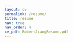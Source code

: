 ```yaml
---
layout: cv
permalink: /resume/
title: resume
nav: true
nav_order: 4
cv_pdf: RobertJiangResume.pdf
---
```

